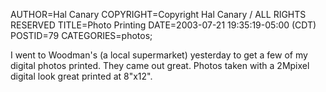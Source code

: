 AUTHOR=Hal Canary
COPYRIGHT=Copyright Hal Canary / ALL RIGHTS RESERVED
TITLE=Photo Printing
DATE=2003-07-21 19:35:19-05:00 (CDT)
POSTID=79
CATEGORIES=photos;

I went to Woodman's (a local supermarket) yesterday to get a few of my digital photos printed. They came out great. Photos taken with a 2Mpixel digital look great printed at 8"x12".
